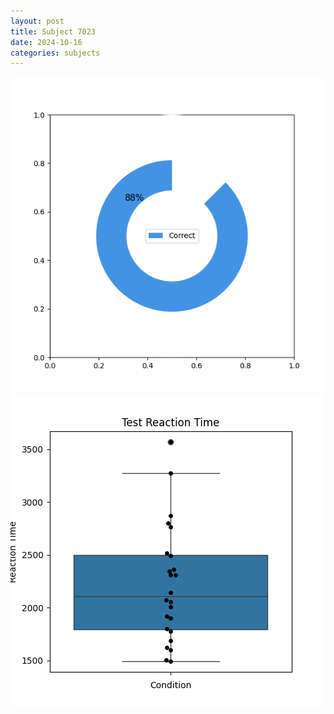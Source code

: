 ```yaml
---
layout: post
title: Subject 7023
date: 2024-10-16
categories: subjects
---
```


![](data/7023/run-6/7023_FN_acc_test.png)
![](data/7023/run-6/7023_FN_rt.png)
